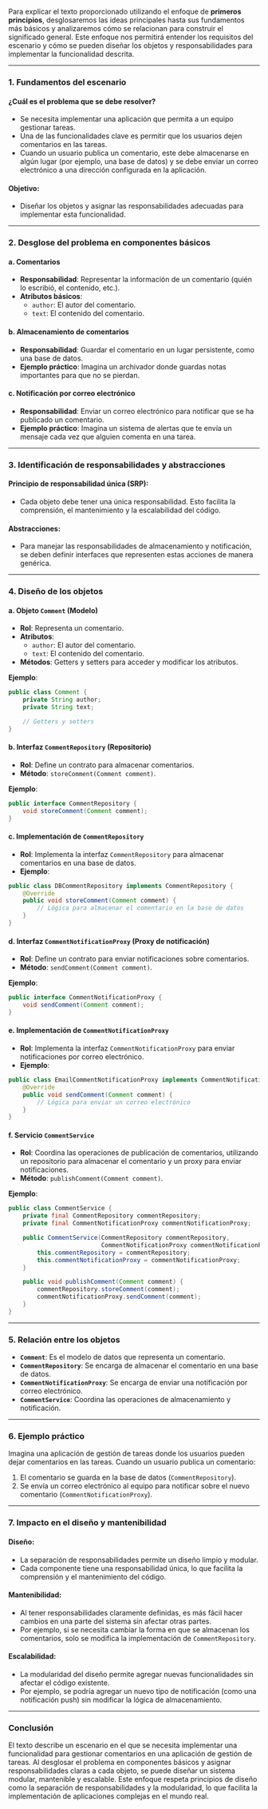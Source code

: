 Para explicar el texto proporcionado utilizando el enfoque de **primeros principios**, desglosaremos las ideas principales hasta sus fundamentos más básicos y analizaremos cómo se relacionan para construir el significado general. Este enfoque nos permitirá entender los requisitos del escenario y cómo se pueden diseñar los objetos y responsabilidades para implementar la funcionalidad descrita.

---

### **1. Fundamentos del escenario**
#### **¿Cuál es el problema que se debe resolver?**
- Se necesita implementar una aplicación que permita a un equipo gestionar tareas.
- Una de las funcionalidades clave es permitir que los usuarios dejen comentarios en las tareas.
- Cuando un usuario publica un comentario, este debe almacenarse en algún lugar (por ejemplo, una base de datos) y se debe enviar un correo electrónico a una dirección configurada en la aplicación.

#### **Objetivo**:
- Diseñar los objetos y asignar las responsabilidades adecuadas para implementar esta funcionalidad.

---

### **2. Desglose del problema en componentes básicos**
#### **a. Comentarios**
- **Responsabilidad**: Representar la información de un comentario (quién lo escribió, el contenido, etc.).
- **Atributos básicos**:
    - `author`: El autor del comentario.
    - `text`: El contenido del comentario.

#### **b. Almacenamiento de comentarios**
- **Responsabilidad**: Guardar el comentario en un lugar persistente, como una base de datos.
- **Ejemplo práctico**: Imagina un archivador donde guardas notas importantes para que no se pierdan.

#### **c. Notificación por correo electrónico**
- **Responsabilidad**: Enviar un correo electrónico para notificar que se ha publicado un comentario.
- **Ejemplo práctico**: Imagina un sistema de alertas que te envía un mensaje cada vez que alguien comenta en una tarea.

---

### **3. Identificación de responsabilidades y abstracciones**
#### **Principio de responsabilidad única (SRP)**:
- Cada objeto debe tener una única responsabilidad. Esto facilita la comprensión, el mantenimiento y la escalabilidad del código.

#### **Abstracciones**:
- Para manejar las responsabilidades de almacenamiento y notificación, se deben definir interfaces que representen estas acciones de manera genérica.

---

### **4. Diseño de los objetos**
#### **a. Objeto `Comment` (Modelo)**
- **Rol**: Representa un comentario.
- **Atributos**:
    - `author`: El autor del comentario.
    - `text`: El contenido del comentario.
- **Métodos**: Getters y setters para acceder y modificar los atributos.

**Ejemplo**:
```java
public class Comment {
    private String author;
    private String text;

    // Getters y setters
}
```

#### **b. Interfaz `CommentRepository` (Repositorio)**
- **Rol**: Define un contrato para almacenar comentarios.
- **Método**: `storeComment(Comment comment)`.

**Ejemplo**:
```java
public interface CommentRepository {
    void storeComment(Comment comment);
}
```

#### **c. Implementación de `CommentRepository`**
- **Rol**: Implementa la interfaz `CommentRepository` para almacenar comentarios en una base de datos.
- **Ejemplo**:
```java
public class DBCommentRepository implements CommentRepository {
    @Override
    public void storeComment(Comment comment) {
        // Lógica para almacenar el comentario en la base de datos
    }
}
```

#### **d. Interfaz `CommentNotificationProxy` (Proxy de notificación)**
- **Rol**: Define un contrato para enviar notificaciones sobre comentarios.
- **Método**: `sendComment(Comment comment)`.

**Ejemplo**:
```java
public interface CommentNotificationProxy {
    void sendComment(Comment comment);
}
```

#### **e. Implementación de `CommentNotificationProxy`**
- **Rol**: Implementa la interfaz `CommentNotificationProxy` para enviar notificaciones por correo electrónico.
- **Ejemplo**:
```java
public class EmailCommentNotificationProxy implements CommentNotificationProxy {
    @Override
    public void sendComment(Comment comment) {
        // Lógica para enviar un correo electrónico
    }
}
```

#### **f. Servicio `CommentService`**
- **Rol**: Coordina las operaciones de publicación de comentarios, utilizando un repositorio para almacenar el comentario y un proxy para enviar notificaciones.
- **Método**: `publishComment(Comment comment)`.

**Ejemplo**:
```java
public class CommentService {
    private final CommentRepository commentRepository;
    private final CommentNotificationProxy commentNotificationProxy;

    public CommentService(CommentRepository commentRepository,
                          CommentNotificationProxy commentNotificationProxy) {
        this.commentRepository = commentRepository;
        this.commentNotificationProxy = commentNotificationProxy;
    }

    public void publishComment(Comment comment) {
        commentRepository.storeComment(comment);
        commentNotificationProxy.sendComment(comment);
    }
}
```

---

### **5. Relación entre los objetos**
- **`Comment`**: Es el modelo de datos que representa un comentario.
- **`CommentRepository`**: Se encarga de almacenar el comentario en una base de datos.
- **`CommentNotificationProxy`**: Se encarga de enviar una notificación por correo electrónico.
- **`CommentService`**: Coordina las operaciones de almacenamiento y notificación.

---

### **6. Ejemplo práctico**
Imagina una aplicación de gestión de tareas donde los usuarios pueden dejar comentarios en las tareas. Cuando un usuario publica un comentario:
1. El comentario se guarda en la base de datos (`CommentRepository`).
2. Se envía un correo electrónico al equipo para notificar sobre el nuevo comentario (`CommentNotificationProxy`).

---

### **7. Impacto en el diseño y mantenibilidad**
#### **Diseño**:
- La separación de responsabilidades permite un diseño limpio y modular.
- Cada componente tiene una responsabilidad única, lo que facilita la comprensión y el mantenimiento del código.

#### **Mantenibilidad**:
- Al tener responsabilidades claramente definidas, es más fácil hacer cambios en una parte del sistema sin afectar otras partes.
- Por ejemplo, si se necesita cambiar la forma en que se almacenan los comentarios, solo se modifica la implementación de `CommentRepository`.

#### **Escalabilidad**:
- La modularidad del diseño permite agregar nuevas funcionalidades sin afectar el código existente.
- Por ejemplo, se podría agregar un nuevo tipo de notificación (como una notificación push) sin modificar la lógica de almacenamiento.

---

### **Conclusión**
El texto describe un escenario en el que se necesita implementar una funcionalidad para gestionar comentarios en una aplicación de gestión de tareas. Al desglosar el problema en componentes básicos y asignar responsabilidades claras a cada objeto, se puede diseñar un sistema modular, mantenible y escalable. Este enfoque respeta principios de diseño como la separación de responsabilidades y la modularidad, lo que facilita la implementación de aplicaciones complejas en el mundo real.